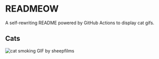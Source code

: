# READMEOW

A self-rewriting README powered by GitHub Actions to display cat gifs.

## Cats

![cat smoking GIF by sheepfilms](https://media0.giphy.com/media/l0ExdMHUDKteztyfe/200.gif?cid=9acd02daj9l25pl6urvj0bu6ij4ran0jumyim9r5jg0ukhty&ep=v1_gifs_search&rid=200.gif&ct=g)
